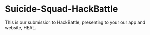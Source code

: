 # Suicide-Squad-HackBattle
This is our submission to HackBattle, presenting to your our app and website, HEAL.
